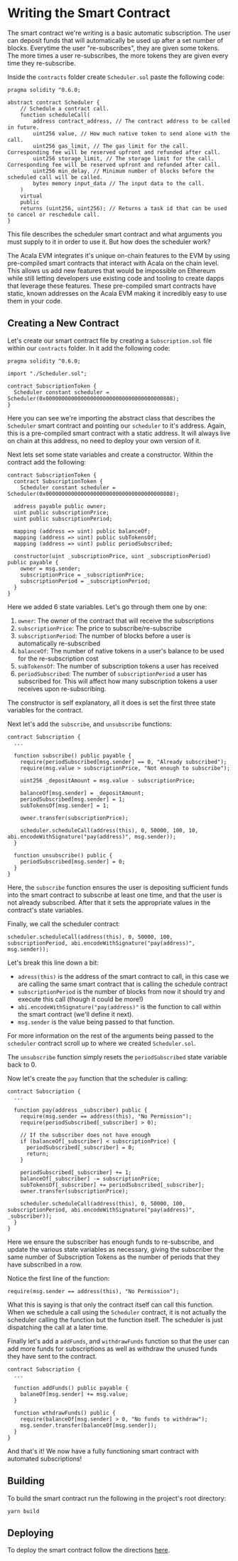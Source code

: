 # Writing the Smart Contract

The smart contract we're writing is a basic automatic subscription. The user can deposit funds that will automatically be used up after a set number of blocks. Everytime the user "re-subscribes", they are given some tokens. The more times a user re-subscribes, the more tokens they are given every time they re-subscribe.

Inside the `contracts` folder create `Scheduler.sol` paste the following code:

```text
pragma solidity ^0.6.0;

abstract contract Scheduler {
    // Schedule a contract call.
    function scheduleCall(
        address contract_address, // The contract address to be called in future.
        uint256 value, // How much native token to send alone with the call.
        uint256 gas_limit, // The gas limit for the call. Corresponding fee will be reserved upfront and refunded after call.
        uint256 storage_limit, // The storage limit for the call. Corresponding fee will be reserved upfront and refunded after call.
        uint256 min_delay, // Minimum number of blocks before the scheduled call will be called.
        bytes memory input_data // The input data to the call.
    )
    virtual
    public
    returns (uint256, uint256); // Returns a task id that can be used to cancel or reschedule call.
}
```

This file describes the scheduler smart contract and what arguments you must supply to it in order to use it. But how does the scheduler work?

The Acala EVM integrates it's unique on-chain features to the EVM by using pre-compiled smart contracts that interact with Acala on the chain level. This allows us add new features that would be impossible on Ethereum while still letting developers use existing code and tooling to create dapps that leverage these features. These pre-compiled smart contracts have static, known addresses on the Acala EVM making it incredibly easy to use them in your code.

## Creating a New Contract

Let's create our smart contract file by creating a `Subscription.sol` file within our `contracts` folder. In it add the following code:

```text
pragma solidity ^0.6.0;

import "./Scheduler.sol";

contract SubscriptionToken {
  Scheduler constant scheduler = Scheduler(0x0000000000000000000000000000000000000808);
}
```

Here you can see we're importing the abstract class that describes the `Scheduler` smart contract and pointing our `scheduler` to it's address. Again, this is a pre-compiled smart contract with a static address. It will always live on chain at this address, no need to deploy your own version of it.

Next lets set some state variables and create a constructor. Within the contract add the following:

```text
contract SubscriptionToken {
  contract SubscriptionToken {
    Scheduler constant scheduler = Scheduler(0x0000000000000000000000000000000000000808);

  address payable public owner;
  uint public subscriptionPrice;
  uint public subscriptionPeriod;

  mapping (address => uint) public balanceOf;
  mapping (address => uint) public subTokensOf;
  mapping (address => uint) public periodSubscribed;

  constructor(uint _subscriptionPrice, uint _subscriptionPeriod) public payable {
    owner = msg.sender;
    subscriptionPrice = _subscriptionPrice;
    subscriptionPeriod = _subscriptionPeriod;
  }
}
```

Here we added 6 state variables. Let's go through them one by one:

1. `owner`: The owner of the contract that will receive the subscriptions
2. `subscriptionPrice`: The price to subscribe/re-subscribe
3. `subscriptionPeriod`: The number of blocks before a user is automatically re-subscribed
4. `balanceOf`: The number of native tokens in a user's balance to be used for the re-subscription cost
5. `subTokensOf`: The number of subscription tokens a user has received
6. `periodSubscribed`: The number of `subscriptionPeriod` a user has subscribed for. This will affect how many subscription tokens a user receives upon re-subscribing.

The constructor is self explanatory, all it does is set the first three state variables for the contract.

Next let's add the `subscribe`, and `unsubscribe` functions:

```text
contract Subscription {
  ...

  function subscribe() public payable {
    require(periodSubscribed[msg.sender] == 0, "Already subscribed");
    require(msg.value > subscriptionPrice, "Not enough to subscribe");

    uint256 _depositAmount = msg.value - subscriptionPrice;

    balanceOf[msg.sender] = _depositAmount;
    periodSubscribed[msg.sender] = 1;
    subTokensOf[msg.sender] = 1;

    owner.transfer(subscriptionPrice);

    scheduler.scheduleCall(address(this), 0, 50000, 100, 10, abi.encodeWithSignature("pay(address)", msg.sender));
  }

  function unsubscribe() public {
    periodSubscribed[msg.sender] = 0;
  }
}
```

Here, the `subscribe` function ensures the user is depositing sufficient funds into the smart contract to subscribe at least one time, and that the user is not already subscribed. After that it sets the appropriate values in the contract's state variables.

Finally, we call the scheduler contract:

```text
scheduler.scheduleCall(address(this), 0, 50000, 100, subscriptionPeriod, abi.encodeWithSignature("pay(address)", msg.sender));
```

Let's break this line down a bit:

- `adress(this)` is the address of the smart contract to call, in this case we are calling the same smart contract that is calling the schedule contract
- `subscriptionPeriod` is the number of blocks from now it should try and execute this call (though it could be more!)
- `abi.encodeWithSignature("pay(address)"` is the function to call within the smart contract (we'll define it next).
- `msg.sender` is the value being passed to that function.

For more information on the rest of the arguments being passed to the `scheduler` contract scroll up to where we created `Scheduler.sol`.

The `unsubscribe` function simply resets the `periodSubscribed` state variable back to 0.

Now let's create the `pay` function that the scheduler is calling:

```text
contract Subscription {
  ...

  function pay(address _subscriber) public {
    require(msg.sender == address(this), "No Permission");
    require(periodSubscribed[_subscriber] > 0);

    // If the subscriber does not have enough
    if (balanceOf[_subscriber] < subscriptionPrice) {
      periodSubscribed[_subscriber] = 0;
      return;
    }

    periodSubscribed[_subscriber] += 1;
    balanceOf[_subscriber] -= subscriptionPrice;
    subTokensOf[_subscriber] += periodSubscribed[_subscriber];
    owner.transfer(subscriptionPrice);

    scheduler.scheduleCall(address(this), 0, 50000, 100, subscriptionPeriod, abi.encodeWithSignature("pay(address)", _subscriber));
  }
}
```

Here we ensure the subscriber has enough funds to re-subscribe, and update the various state variables as necessary, giving the subscriber the same number of Subscription Tokens as the number of periods that they have subscribed in a row.

Notice the first line of the function:

```text
require(msg.sender == address(this), "No Permission");
```

What this is saying is that only the contract itself can call this function. When we schedule a call using the `Scheduler` contract, it is not actually the scheduler calling the function but the function itself. The scheduler is just dispatching the call at a later time.

Finally let's add a `addFunds`, and `withdrawFunds` function so that the user can add more funds for subscriptions as well as withdraw the unused funds they have sent to the contract.

```text
contract Subscription {
  ...

  function addFunds() public payable {
    balaneOf[msg.sender] += msg.value;
  }

  function wthdrawFunds() public {
    require(balanceOf[msg.sender] > 0, "No funds to withdraw");
    msg.sender.transfer(balanceOf[msg.sender]);
  }
}
```

And that's it! We now have a fully functioning smart contract with automated subscriptions!

## Building

To build the smart contract run the following in the project's root directory:

```text
yarn build
```

## Deploying

To deploy the smart contract follow the directions [here](https://wiki.acala.network/build/development-guide/smart-contracts/get-started-evm/deploy-contracts).
